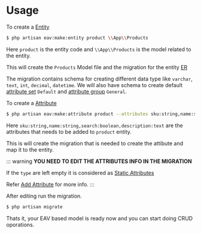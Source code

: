 # Usage

To create a [Entity](ideology/entity.html)

```bash
$ php artisan eav:make:entity product \\App\\Products 
```

Here ```product``` is the entity code and ```\\App\\Products``` is the model related to the entity.

This will create the ```Products``` Model file and the migration for the entity [ER](#er-diagram-for-entity)

The migration contains schema for creating different data type like `varchar`, `text`, `int`, `decimal`, `datetime`. We will also have schema to create default [attribute set](#attribute-set) `Default` and [attribute group](#attribute-group) `General`.


To create a [Attribute](ideology/attribute.html)

```bash
$ php artisan eav:make:attribute product --attributes sku:string,name:string,search:boolean,description:text 
```

Here ```sku:string,name:string,search:boolean,description:text``` are the attributes that needs to be added to  ```product``` entity.

This is will create the migration that is needed to create the attibute and map it to the entity. 

::: warning
**YOU NEED TO EDIT THE ATTRIBUTES INFO IN THE MIGRATION**

If the `type` are left empty it is considered as [Static Attributes](ideology/static-attribute.html)

Refer [Add Attribute](ideology/attribute.html#add) for more info.
:::



After editing run the migration.

```bash
$ php artisan migrate
```

Thats it, your EAV based model is ready now and you can start doing CRUD oporations.
